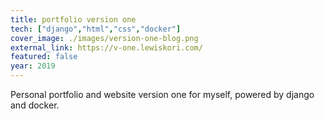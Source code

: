 ```yaml
---
title: portfolio version one
tech: ["django","html","css","docker"]
cover_image: ./images/version-one-blog.png
external_link: https://v-one.lewiskori.com/
featured: false
year: 2019
---
```

Personal portfolio and website version one for myself, powered by django and docker.
